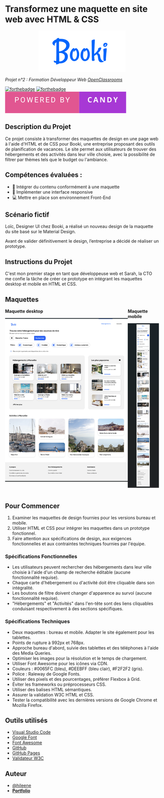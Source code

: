 # Transformez une maquette en site web avec HTML & CSS

<p align="center">
  <img src="/images/logo/Booki@3x.png" alt="Booki Logo">
</p>

*Projet n°2 : Formation Développeur Web  [OpenClassrooms](https://openclassrooms.com/fr/paths/717-developpeur-web)*

[![forthebadge](https://forthebadge.com/images/badges/validated-html5.svg)](https://validator.w3.org/nu/?doc=https%3A%2F%2Fhileene.github.io%2FBooki%2F) [![forthebadge](https://forthebadge.com/images/badges/uses-css.svg)](https://jigsaw.w3.org/css-validator/validator?uri=https%3A%2F%2Fhileene.github.io%2FBooki%2F&profile=css3svg&usermedium=all&warning=1&vextwarning=&lang=en) <img src="/images/powered-by-candy.svg" alt="For The Badge image" />


## Description du Projet

Ce projet consiste à transformer des maquettes de design en une page web à l'aide d'HTML et de CSS pour Booki, une entreprise proposant des outils de planification de vacances. Le site permet aux utilisateurs de trouver des hébergements et des activités dans leur ville choisie, avec la possibilité de filtrer par thèmes tels que le budget ou l'ambiance.

## Compétences évaluées :

- 🎨 Intégrer du contenu conformément à une maquette 
- 📱 Implémenter une interface responsive 
- 💻 Mettre en place son environnement Front-End 

## Scénario fictif
Loïc, Designer UI chez Booki, a réalisé un nouveau design de la maquette du site basé sur le Material Design.

Avant de valider définitivement le design, l’entreprise a décidé de réaliser un prototype.

## Instructions du Projet
C'est mon premier stage en tant que développeuse web et Sarah, la CTO me confie la tâche de créer ce prototype en intégrant les maquettes desktop et mobile en HTML et CSS.


## Maquettes

<div style="display: flex; justify-content: space-between;">
  <div>
    <strong>Maquette desktop</strong>
    <p align="center">
      <img src="/images/maquettes/desktop_1.png" alt="Maquette desktop Booki">
    </p>
  </div>

  <div>
    <strong>Maquette mobile</strong>
    <p align="center">
      <img src="/images/maquettes/iphone_1.png" alt="Maquette mobile Booki">
    </p>
  </div>
</div>



## Pour Commencer
1. Examiner les maquettes de design fournies pour les versions bureau et mobile.
2. Utiliser HTML et CSS pour intégrer les maquettes dans un prototype fonctionnel.
3. Faire attention aux spécifications de design, aux exigences fonctionnelles et aux contraintes techniques fournies par l'équipe.

### Spécifications  Fonctionnelles
- Les utilisateurs peuvent rechercher des hébergements dans leur ville choisie à l'aide d'un champ de recherche éditable (aucune fonctionnalité requise).
- Chaque carte d'hébergement ou d'activité doit être cliquable dans son intégralité.
- Les boutons de filtre doivent changer d'apparence au survol (aucune fonctionnalité requise).
- "Hébergements" et "Activités" dans l'en-tête sont des liens cliquables conduisant respectivement à des sections spécifiques.

### Spécifications Techniques
- Deux maquettes : bureau et mobile. Adapter le site également pour les tablettes.
- Points de rupture à 992px et 768px.
- Approche bureau d'abord, suivie des tablettes et des téléphones à l'aide des Media Queries.
- Optimiser les images pour la résolution et le temps de chargement.
- Utiliser Font Awesome pour les icônes via CDN.
- Couleurs : #0065FC (bleu), #DEEBFF (bleu clair), #F2F2F2 (gris).
- Police : Raleway de Google Fonts.
- Utiliser des pixels et des pourcentages, préférer Flexbox à Grid.
- Éviter les frameworks ou préprocesseurs CSS.
- Utiliser des balises HTML sémantiques.
- Assurer la validation W3C HTML et CSS.
- Tester la compatibilité avec les dernières versions de Google Chrome et Mozilla Firefox.

## Outils utilisés
-   [Visual Studio Code](https://code.visualstudio.com/) 
-   [Google Font](https://fonts.google.com/)
-   [Font Awesome](https://fontawesome.com/) 
-   [GitHub](https://github.com/) 
-   [GitHub Pages](https://pages.github.com/)
-   [Validateur W3C](https://validator.w3.org/) 


## Auteur
- [@hileene](https://www.github.com/Hileene) 
- [**Portfolio**](https://portfolio-test.com)

